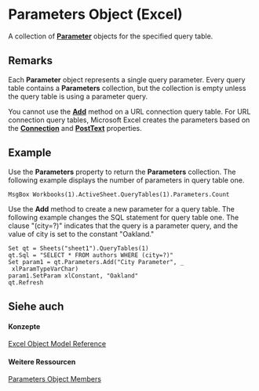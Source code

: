 
# Parameters Object (Excel)

A collection of  **[Parameter](2a30f4ef-2cae-c96d-4480-3ba55fa871e8.md)** objects for the specified query table.


## Remarks

 Each **Parameter** object represents a single query parameter. Every query table contains a **Parameters** collection, but the collection is empty unless the query table is using a parameter query.

You cannot use the  **[Add](043276ed-4af7-3b7a-dbfb-549489d3a127.md)** method on a URL connection query table. For URL connection query tables, Microsoft Excel creates the parameters based on the **[Connection](a576c5d2-113c-cbd0-1ad2-aa46591944de.md)** and **[PostText](f89c21bb-2b51-49b2-b986-8c3aca2038c1.md)** properties.


## Example

Use the  **Parameters** property to return the **Parameters** collection. The following example displays the number of parameters in query table one.


```
MsgBox Workbooks(1).ActiveSheet.QueryTables(1).Parameters.Count
```

Use the  **Add** method to create a new parameter for a query table. The following example changes the SQL statement for query table one. The clause "(city=?)" indicates that the query is a parameter query, and the value of city is set to the constant "Oakland."




```
Set qt = Sheets("sheet1").QueryTables(1) 
qt.Sql = "SELECT * FROM authors WHERE (city=?)" 
Set param1 = qt.Parameters.Add("City Parameter", _ 
 xlParamTypeVarChar) 
param1.SetParam xlConstant, "Oakland" 
qt.Refresh
```


## Siehe auch


#### Konzepte


[Excel Object Model Reference](11ea8598-8a20-92d5-f98b-0da04263bf2c.md)
#### Weitere Ressourcen


[Parameters Object Members](http://msdn.microsoft.com/library/30ddf56e-ec82-b61c-2c17-adcf4507070a%28Office.15%29.aspx)